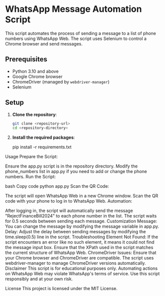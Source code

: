 # WhatsApp Message Automation Script

This script automates the process of sending a message to a list of phone numbers using WhatsApp Web. The script uses Selenium to control a Chrome browser and send messages.

## Prerequisites

- Python 3.10 and above
- Google Chrome browser
- ChromeDriver (managed by `webdriver-manager`)
- Selenium

## Setup

1. **Clone the repository**:
   ```bash
   git clone <repository-url>
   cd <repository-directory>

2.  **Install the required packages**:

	pip install -r requirements.txt

Usage
Prepare the Script:

Ensure the app.py script is in the repository directory.
Modify the phone_numbers list in app.py if you need to add or change the phone numbers.
Run the Script:

bash
Copy code
python app.py
Scan the QR Code:

The script will open WhatsApp Web in a new Chrome window.
Scan the QR code with your phone to log in to WhatsApp Web.
Automation:

After logging in, the script will automatically send the message "RejectFinanceBill2024" to each phone number in the list.
The script waits for 0.5 seconds between sending each message.
Customization
Message: You can change the message by modifying the message variable in app.py.
Delay: Adjust the delay between sending messages by modifying the time.sleep(0.5) line in the script.
Troubleshooting
Element Not Found: If the script encounters an error like no such element, it means it could not find the message input box. Ensure that the XPath used in the script matches the current structure of WhatsApp Web.
ChromeDriver Issues: Ensure that your Chrome browser and ChromeDriver are compatible. The script uses webdriver-manager to manage ChromeDriver versions automatically.
Disclaimer
This script is for educational purposes only. Automating actions on WhatsApp Web may violate WhatsApp's terms of service. Use this script responsibly and at your own risk.

License
This project is licensed under the MIT License.
